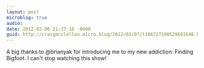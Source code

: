```yaml
---
layout: post
microblog: true
audio: 
date: 2012-02-06 21:37:16 -0600
guid: http://craigmcclellan.micro.blog/2012/02/07/t166727198529691648.html
---
```

A big thanks to @brianyak for introducing me to my new addiction: Finding Bigfoot. I can't stop watching this show!
